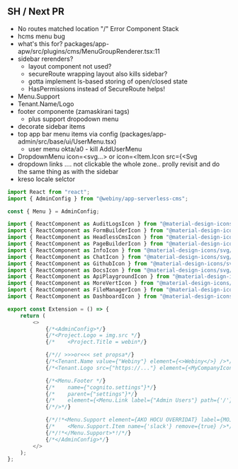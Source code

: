 ## SH / Next PR

- No routes matched location "/" Error Component Stack
- hcms menu bug
- what's this for? packages/app-apw/src/plugins/cms/MenuGroupRenderer.tsx:11
- sidebar rerenders?
  - layout component not used?
  - secureRoute wrapping layout also kills sidebar?
  - gotta implement ls-based storing of open/closed state
  - HasPermissions instead of SecureRoute helps!
- Menu.Support
- Tenant.Name/Logo
- footer componente (zamaskirani tags)
  - plus support dropodown menu
- decorate sidebar items
- top app bar menu items via config (packages/app-admin/src/base/ui/UserMenu.tsx)
  - user menu okta/a0 - kill AddUserMenu
- DropdownMenu icon=<svg...> or icon=<Item.Icon src={<Svg
- dropdown links .... not clickable the whole zone.. prolly revisit and do the same thing as with the sidebar
- kreso locale selctor

```ts
import React from "react";
import { AdminConfig } from "@webiny/app-serverless-cms";

const { Menu } = AdminConfig;

import { ReactComponent as AuditLogsIcon } from "@material-design-icons/svg/outlined/assignment.svg";
import { ReactComponent as FormBuilderIcon } from "@material-design-icons/svg/outlined/check_box.svg";
import { ReactComponent as HeadlessCmsIcon } from "@material-design-icons/svg/outlined/wysiwyg.svg";
import { ReactComponent as PageBuilderIcon } from "@material-design-icons/svg/outlined/table_chart.svg";
import { ReactComponent as InfoIcon } from "@material-design-icons/svg/outlined/info.svg";
import { ReactComponent as ChatIcon } from "@material-design-icons/svg/outlined/chat.svg";
import { ReactComponent as GithubIcon } from "@material-design-icons/svg/outlined/gite.svg";
import { ReactComponent as DocsIcon } from "@material-design-icons/svg/outlined/summarize.svg";
import { ReactComponent as ApiPlaygroundIcon } from "@material-design-icons/svg/outlined/swap_horiz.svg";
import { ReactComponent as MoreVertIcon } from "@material-design-icons/svg/outlined/more_vert.svg";
import { ReactComponent as FileManagerIcon } from "@material-design-icons/svg/outlined/insert_drive_file.svg";
import { ReactComponent as DashboardIcon } from "@material-design-icons/svg/outlined/space_dashboard.svg";

export const Extension = () => {
    return (
        <>
            {/*<AdminConfig>*/}
            {/*<Project.Logo = img.src */}
            {/*    <Project.Title = webin*/}

            {/*// >>>or<<< set propsa*/}
            {/*<Tenant.Name value={"Webiny"} element={<>Webiny</>} />*/}
            {/*<Tenant.Logo src={"https://..."} element={<MyCompanyIcon/>} />*/}

            {/*<Menu.Footer */}
            {/*    name={"cognito.settings"}*/}
            {/*    parent={"settings"}*/}
            {/*    element={<Menu.Link label={"Admin Users"} path={'/'} />}*/}
            {/*/>*/}

            {/*/!*<Menu.Support element={AKO HOCU OVERRIDAT} label={MOJ CUSTOM LABEL}>*!/*/}
            {/*    <Menu.Support.Item name={'slack'} remove={true} />*/}
            {/*/!*</Menu.Support>*!/*/}
            {/*</AdminConfig>*/}
        </>
    );
};
```
